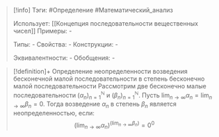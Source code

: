 > [!info]
> Тэги: #Определение #Математический_анализ   
> 
> Использует: [[Концепция последовательности вещественных чисел]]
> Примеры: *-*
> 
> Типы: *-*
> Свойства: *-*
> Конструкции: *-*
> 
> Эквивалентности: *-*
> Обобщения: *-*

> [!definition]+ Определение неопределенности возведения бесконечной малой последовательности в степень бесконечно малой последовательности 
> Рассмотрим две бесконечно малые последовательности $(\alpha_n)_{n=1}^{\mathbb N}$ и $(\beta_n)_{n=1}^{\mathbb N}$. Пусть $\displaystyle\lim_{n \to \infty}\alpha_n = \lim_{n \to \infty}\beta_n = 0$. Тогда возведение $\alpha_n$ в степень $\beta_n$ является неопределенностью, если: $$\displaystyle \left(\lim_{n \to \infty}\alpha_n\right)^{\displaystyle\left(\lim_{n \to \infty}\beta_n\right)} = 0^0$$
